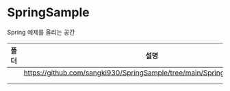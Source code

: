 # SpringSample

Spring 예제를 올리는 공간

|   폴더	|  설명 	|
|---	|---	|
|   	|   https://github.com/sangki930/SpringSample/tree/main/SpringBootGradleDemo	|
|   	|   	|
|   	|   	|

